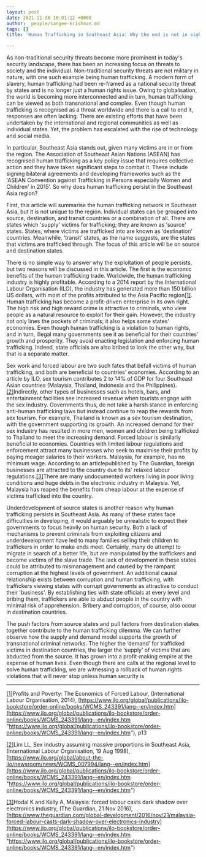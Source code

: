 ```yaml
---
layout: post
date: 2021-11-30 10:01:12 +0000
author: _people/sangee-krishnan.md
tags: []
title: 'Human Trafficking in Southeast Asia: Why the end is not in sight'

---
```


As non-traditional security threats become more prominent in today's security landscape, there has been an increasing focus on threats to society and the individual. Non-traditional security threats are not military in nature, with one such example being human trafficking. A modern form of slavery, human trafficking had been re-framed as a national security threat by states and is no longer just a human rights issue. Owing to globalisation, the world is becoming more interconnected and in turn, human trafficking can be viewed as both transnational and complex. Even though human trafficking is recognised as a threat worldwide and there is a call to end it, responses are often lacking. There are existing efforts that have been undertaken by the international and regional communities as well as individual states. Yet, the problem has escalated with the rise of technology and social media.

In particular, Southeast Asia stands out, given many victims are in or from the region. The Association of Southeast Asian Nations (ASEAN) has recognised human trafficking as a key policy issue that requires collective action and they have taken significant steps to combat it. These include signing bilateral agreements and developing frameworks such as the 'ASEAN Convention against Trafficking in Persons especially Women and Children' in 2015’. So why does human trafficking persist in the Southeast Asia region?

First, this article will summarise the human trafficking network in Southeast Asia, but it is not unique to the region. Individual states can be grouped into source, destination, and transit countries or a combination of all. There are states which 'supply' victims for trafficking; they are known as ‘source’ states. States, where victims are trafficked into are known as ‘destination’ countries. Meanwhile, ‘transit’ states, as the name suggests, are the states that victims are trafficked through. The focus of this article will be on source and destination states.

There is no simple way to answer why the exploitation of people persists, but two reasons will be discussed in this article. The first is the economic benefits of the human trafficking trade. Worldwide, the human trafficking industry is highly profitable. According to a 2014 report by the International Labour Organisation (ILO), the industry has generated more than 150 billion US dollars, with most of the profits attributed to the Asia Pacific region[\[1\]](applewebdata://F1AEF8B8-8A01-42A2-94BF-A76A45DA3953#_ftn1). Human trafficking has become a profit-driven enterprise in its own right. The high risk and high reward crime is attractive to criminals, who view people as a natural resource to exploit for their gain. However, the industry not only lines the pockets of criminals; it also helps some states' economies. Even though human trafficking is a violation to human rights, and in turn, illegal many governments see it as beneficial for their countries’ growth and prosperity. They avoid enacting legislation and enforcing human trafficking. Indeed, state officials are also bribed to look the other way, but that is a separate matter.

Sex work and forced labour are two such fates that befall victims of human trafficking, and both are beneficial to countries' economies. According to an article by ILO, sex tourism contributes 2 to 14% of GDP for four Southeast Asian countries (Malaysia, Thailand, Indonesia and the Philippines).[\[2\]](applewebdata://F1AEF8B8-8A01-42A2-94BF-A76A45DA3953#_ftn2)Indirectly, other types of businesses such as hotels, bars, and entertainment facilities see increased revenue when tourists engage with the sex industry. Governments thus, do not take a harsh stance in enforcing anti-human trafficking laws but instead continue to reap the rewards from sex tourism. For example, Thailand is known as a sex tourism destination, with the government supporting its growth. An increased demand for their sex industry has resulted in more men, women and children being trafficked to Thailand to meet the increasing demand. Forced labour is similarly beneficial to economies. Countries with limited labour regulations and enforcement attract many businesses who seek to maximise their profits by paying meager salaries to their workers. Malaysia, for example, has no minimum wage. According to an articlepublished by The Guardian, foreign businesses are attracted to the country due to its' relaxed labour regulations.[\[3\]](applewebdata://F1AEF8B8-8A01-42A2-94BF-A76A45DA3953#_ftn3)There are many undocumented workers living in poor living conditions and huge debts in the electronic industry in Malaysia. Yet, Malaysia has reaped the benefits from cheap labour at the expense of victims trafficked into the country.

Underdevelopment of source states is another reason why human trafficking persists in Southeast Asia. As many of these states face difficulties in developing, it would arguably be unrealistic to expect their governments to focus heavily on human security. Both a lack of mechanisms to prevent criminals from exploiting citizens and underdevelopment have led to many families selling their children to traffickers in order to make ends meet. Certainly, many do attempt to migrate in search of a better life, but are manipulated by the traffickers and become victims of the slave trade. The lack of development in these states could be attributed to mismanagement and caused by the rampant corruption at the highest levels of government. An additional causal relationship exists between corruption and human trafficking, with traffickers viewing states with corrupt governments as attractive to conduct their 'business'. By establishing ties with state officials at every level and bribing them, traffickers are able to abduct people in the country with minimal risk of apprehension. Bribery and corruption, of course, also occur in destination countries.

The push factors from source states and pull factors from destination states together contribute to the human trafficking dilemma. We can further observe how the supply and demand model supports the growth of transnational criminal networks. The higher the ‘demand’ for trafficked victims in destination countries, the larger the ‘supply’ of victims that are abducted from the source. It has grown into a profit-making empire at the expense of human lives. Even though there are calls at the regional level to solve human trafficking, we are witnessing a rollback of human rights violations that will never stop unless human security is

***

[\[1\]](applewebdata://F1AEF8B8-8A01-42A2-94BF-A76A45DA3953#_ftnref1)Profits and Poverty: The Economics of Forced Labour, (International Labour Organisation, 2014), [https://www.ilo.org/global/publications/ilo-bookstore/order-online/books/WCMS_243391/lang--en/index.htm](https://www.ilo.org/global/publications/ilo-bookstore/order-online/books/WCMS_243391/lang--en/index.htm "https://www.ilo.org/global/publications/ilo-bookstore/order-online/books/WCMS_243391/lang--en/index.htm"), p13

[\[2\]](applewebdata://F1AEF8B8-8A01-42A2-94BF-A76A45DA3953#_ftnref2)Lim LL, Sex industry assuming massive proportions in Southeast Asia, (International Labour Organisation, 19 Aug 1998), [https://www.ilo.org/global/about-the-ilo/newsroom/news/WCMS_007994/lang--en/index.htm](https://www.ilo.org/global/publications/ilo-bookstore/order-online/books/WCMS_243391/lang--en/index.htm "https://www.ilo.org/global/publications/ilo-bookstore/order-online/books/WCMS_243391/lang--en/index.htm")

[\[3\]](applewebdata://F1AEF8B8-8A01-42A2-94BF-A76A45DA3953#_ftnref3)Hodal K and Kelly A, Malaysia: forced labour casts dark shadow over electronics industry, (The Guardian, 21 Nov 2016), [https://www.theguardian.com/global-development/2016/nov/21/malaysia-forced-labour-casts-dark-shadow-over-electronics-industry](https://www.ilo.org/global/publications/ilo-bookstore/order-online/books/WCMS_243391/lang--en/index.htm "https://www.ilo.org/global/publications/ilo-bookstore/order-online/books/WCMS_243391/lang--en/index.htm")